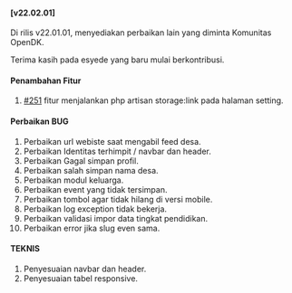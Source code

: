 #### [v22.02.01]

Di rilis v22.01.01, menyediakan perbaikan lain yang diminta Komunitas OpenDK.

Terima kasih pada esyede yang baru mulai berkontribusi.

#### Penambahan Fitur
1. [#251](https://github.com/OpenSID/OpenDK/issues/251) fitur menjalankan php artisan storage:link pada halaman setting.
#### Perbaikan BUG
1. Perbaikan url webiste saat mengabil feed desa.
2. Perbaikan Identitas terhimpit / navbar dan header.
3. Perbaikan Gagal simpan profil.
4. Perbaikan salah simpan nama desa.
5. Perbaikan modul keluarga.
6. Perbaikan event yang tidak tersimpan.
7. Perbaikan tombol agar tidak hilang di versi mobile.
8. Perbaikan log exception tidak bekerja.
9. Perbaikan validasi impor data tingkat pendidikan.
10. Perbaikan error jika slug even sama.

#### TEKNIS
1. Penyesuaian navbar dan header.
2. Penyesuaian tabel responsive.

